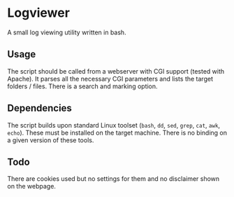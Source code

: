 # Logviewer
A small log viewing utility written in bash.

## Usage
The script should be called from a webserver with CGI support (tested with Apache). It parses all the necessary CGI parameters and lists the target folders / files. There is a search and marking option. 

## Dependencies
The script builds upon standard Linux toolset (`bash`, `dd`, `sed`, `grep`, `cat`, `awk`, `echo`). These must be installed on the target machine. There is no binding on a given version of these tools.

## Todo
There are cookies used but no settings for them and no disclaimer shown on the webpage.
